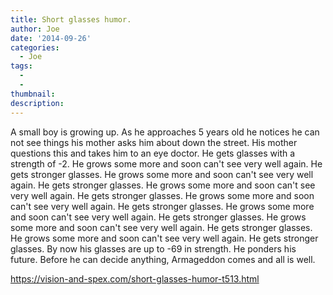 ```yaml
---
title: Short glasses humor.
author: Joe
date: '2014-09-26'
categories:
  - Joe
tags:
  - 
  - 
thumbnail: 
description: 
---
```


A small boy is growing up.
As he approaches 5 years old he notices he can not see things his mother asks him about down the street.
His mother questions this and takes him to an eye doctor.
He gets glasses with a strength of -2.
He grows some more and soon can't see very well again.
He gets stronger glasses.
He grows some more and soon can't see very well again.
He gets stronger glasses.
He grows some more and soon can't see very well again.
He gets stronger glasses.
He grows some more and soon can't see very well again.
He gets stronger glasses.
He grows some more and soon can't see very well again.
He gets stronger glasses.
He grows some more and soon can't see very well again.
He gets stronger glasses.
He grows some more and soon can't see very well again.
He gets stronger glasses.
By now his glasses are up to -69 in strength.
He ponders his future.
Before he can decide anything, Armageddon comes and all is well.

https://vision-and-spex.com/short-glasses-humor-t513.html
